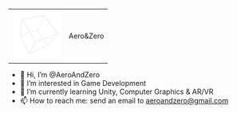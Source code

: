 |               |               |
|:-------------:|:-------------:|
| <img src="cube.png" width="100" height="100"> | Aero&Zero |

- 👋 Hi, I’m @AeroAndZero
- 👀 I’m interested in Game Development
- 🌱 I’m currently learning Unity, Computer Graphics & AR/VR
- 📫 How to reach me: send an email to aeroandzero@gmail.com
